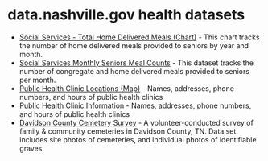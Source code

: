 # data.nashville.gov health datasets
* [Social Services - Total Home Delivered Meals (Chart)](https://data.nashville.gov/d/hg8i-y4je) - This chart tracks the number of home delivered meals provided to seniors by year and month.
* [Social Services Monthly Seniors Meal Counts](https://data.nashville.gov/d/44bu-tanb) - This dataset tracks the number of congregate and home delivered meals provided to seniors per month.
* [Public Health Clinic Locations (Map)](https://data.nashville.gov/d/isvx-zkqv) - Names, addresses, phone numbers, and hours of public health clinics
* [Public Health Clinic Information](https://data.nashville.gov/d/xygh-inm9) - Names, addresses, phone numbers, and hours of public health clinics
* [Davidson County Cemetery Survey](https://data.nashville.gov/d/ttqg-mpiz) - A volunteer-conducted survey of family & community cemeteries in Davidson County, TN. Data set includes site photos of cemeteries, and individual photos of identifiable graves.
